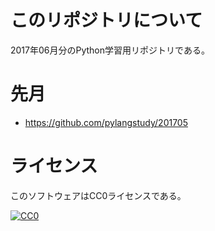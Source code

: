 ﻿# このリポジトリについて

2017年06月分のPython学習用リポジトリである。

# 先月

* https://github.com/pylangstudy/201705

# ライセンス

このソフトウェアはCC0ライセンスである。

[![CC0](http://i.creativecommons.org/p/zero/1.0/88x31.png "CC0")](http://creativecommons.org/publicdomain/zero/1.0/deed.ja)

